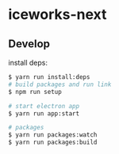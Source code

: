 
# iceworks-next

## Develop

install deps:

```bash
$ yarn run install:deps
# build packages and run link
$ npm run setup

# start electron app
$ yarn run app:start

# packages
$ yarn run packages:watch
$ yarn run packages:build
```